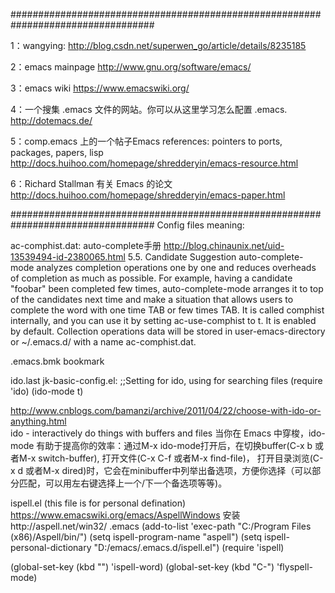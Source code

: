 ##################################################################################


1：wangying:
http://blog.csdn.net/superwen_go/article/details/8235185

2：emacs mainpage
http://www.gnu.org/software/emacs/

3：emacs wiki
https://www.emacswiki.org/

4：一个搜集 .emacs 文件的网站。你可以从这里学习怎么配置 .emacs.
http://dotemacs.de/

5：comp.emacs 上的一个帖子Emacs references: pointers to ports, packages, papers, lisp
http://docs.huihoo.com/homepage/shredderyin/emacs-resource.html

6：Richard Stallman 有关 Emacs 的论文
http://docs.huihoo.com/homepage/shredderyin/emacs-paper.html


##################################################################################
Config files meaning:

ac-comphist.dat:
auto-complete手册 
http://blog.chinaunix.net/uid-13539494-id-2380065.html
5.5. Candidate Suggestion
auto-complete-mode analyzes completion operations one by one and reduces overheads of completion as much as possible.
For example, having a candidate "foobar" been completed few times, auto-complete-mode arranges it to top of the candidates next time and make a situation
that allows users to complete the word with one time TAB or few times TAB. It is called comphist internally, 
and you can use it by setting ac-use-comphist to t. It is enabled by default. 
Collection operations data will be stored in user-emacs-directory or ~/.emacs.d/ with a name ac-comphist.dat.

.emacs.bmk
bookmark


ido.last
jk-basic-config.el:
;;Setting for ido, using for searching files
(require 'ido)
(ido-mode t)

http://www.cnblogs.com/bamanzi/archive/2011/04/22/choose-with-ido-or-anything.html	
ido - interactively do things with buffers and files
当你在 Emacs 中穿梭，ido-mode 有助于提高你的效率：通过M-x ido-mode打开后，在切换buffer(C-x b 或者M-x switch-buffer), 打开文件(C-x C-f 或者M-x find-file)，
打开目录浏览(C-x d 或者M-x dired)时，它会在minibuffer中列举出备选项，方便你选择（可以部分匹配，可以用左右键选择上一个/下一个备选项等等)。


ispell.el  (this file is for personal defination)
https://www.emacswiki.org/emacs/AspellWindows
安装http://aspell.net/win32/
.emacs
(add-to-list 'exec-path "C:/Program Files (x86)/Aspell/bin/")
(setq ispell-program-name "aspell")
(setq ispell-personal-dictionary "D:/emacs/.emacs.d/ispell.el")
(require 'ispell)

(global-set-key (kbd "<f8>") 'ispell-word)
(global-set-key (kbd "C-<f8>") 'flyspell-mode)
